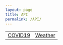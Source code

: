 ```yaml
---
layout: page
title: API
permalink: /API/
---
```


<table>
    <tr>
        <td><a href="https://mmaxwu.github.io/cs/week%205/jupyter/2022/10/03/PBL-python_rapidapi-copy.html"> COVID19</a></td>
        <td><a href="https://mmaxwu.github.io/cs/2022/10/08/API.html"> Weather</a></td>
    </tr>
</table>